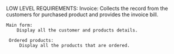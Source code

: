 LOW LEVEL REQUIREMENTS:
    Invoice:
       Collects the record from the customers for purchased product and provides the invoice bill.

    Main form:
        Display all the customer and products details.
      
     Ordered products:
         Display all the products that are ordered.
